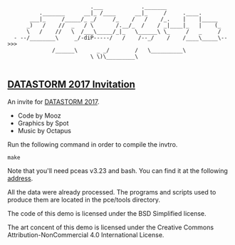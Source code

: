 ```
                          .___            ._______
          ._______      __|_ /____      __|_     /     .____.
       ___|_     /_____/_ _/     /_    /   /    /_.    |    |_____
      _)   /    //  _   / \       /.__/_  /    / _|____|_   |    (_
      \   /    //   \  /___\_____/_|_   \______\ \_     /   _     /
  - --/________\     _/-diP-----/   /    /--_/    /    /____\_____\-->>>
              /______\      _ _/        /   \__________\
                          \ \)\_________\ 
                  
```
[DATASTORM 2017 Invitation](http://www.pouet.net/prod.php?which=67728)
---------------------------

An invite for [DATASTORM 2017](http://datastorm.party/).
 * Code by Mooz
 * Graphics by Spot
 * Music by Octapus

Run the following command in order to compile the invtro.
```
make
```
Note that you'll need pceas v3.23 and bash. You can find it at the following
[address](https://github.com/nop00/pceas).

All the data were already processed. The programs and scripts used to
produce them are located in the pce/tools directory.

The code of this demo is licensed under the BSD Simplified license.

The art concent of this demo is licensed under the
Creative Commons Attribution-NonCommercial 4.0 International License.
